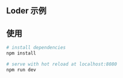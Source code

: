 ## Loder 示例

## 使用

```bash
# install dependencies
npm install

# serve with hot reload at localhost:8080
npm run dev
```
